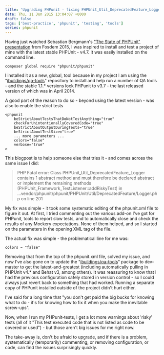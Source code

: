 ```yaml
---
title: 'Upgrading PHPunit - fixing PHPUnit_Util_DeprecatedFeature_Logger'
date: Thu, 11 Jun 2015 13:04:07 +0000
draft: false
tags: ['best-practice', 'phpunit', 'testing', 'tools']
series: phpunit
---
```


Having just watched Sebastian Bergmann's ["The State of PHPUnit" presentation](https://ftp.belnet.be/mirror/FOSDEM/video/2015/devroom-php_and_friends/thestateofphpunit.mp4) from Fosdem 2015, I was inspired to install and test a project of mine with the latest stable PHPUnit - v4.7. It was easily installed on the command line.

`composer global require "phpunit/phpunit"`

I installed it as a new, global, tool because in my project I am using the "[ibuildings/qa-tools](https://packagist.org/packages/ibuildings/qa-tools)" repository to install and help run a number of QA tools - and the stable 1.1.\* versions lock PHPunit to v3.7 - the last released version of which was in April 2014.

A good part of the reason to do so - beyond using the latest version - was also to enable the strict tests

```
<phpunit
    beStrictAboutTestsThatDoNotTestAnything="true"
    checkForUnintentionallyCoveredCode="true"
    beStrictAboutOutputDuringTests="true"
    beStrictAboutTestSize="true"
    ... more parameters ...
    colors="false"
    verbose="true"
>
```

This blogpost is to help someone else that tries it - and comes across the same issue I did:

> PHP Fatal error: Class PHPUnit\_Util\_DeprecatedFeature\_Logger contains 1 abstract method and must therefore be declared abstract or implement the remaining methods (PHPUnit\_Framework\_TestListener::addRiskyTest) in ...vendor/phpunit/phpunit/PHPUnit/Util/DeprecatedFeature/Logger.php on line 201

My fix was simple - it took some systematic editing of the phpunit.xml file to figure it out. At first, I tried commenting out the various add-on I've got for PHPunit, tools to report slow tests, and to automatically close and check the results of any Mockery expectations. None of them helped, and so I started on the parameters in the opening XML tag of the file.

The actual fix was simple - the problematical line for me was:

`colors = "false"`

Removing that from the top of the phpunit.xml file, solved my issue, and now I've also gone on to update the "[ibuildings/qa-tools](https://packagist.org/packages/ibuildings/qa-tools)" package to dev-master to get the latest-and-greatest (including automatically pulling in PHPUnit v4.\* and Behat v3, among others). It was reassuring to know that I had the previous configuration safely stored in version control - so I could always just revert back to something that had worked. Running a separate copy of PHPunit installed outside of the project didn't hurt either.

I've said for a long time that "you don't get paid the big bucks for knowing what to do - it's for knowing how to fix it when you make the inevitable screw-ups".

Now, when I run my PHPunit-tests, I get a lot more warnings about 'risky' tests (all of it "This test executed code that is not listed as code to be covered or used") - but those aren't big issues for me right now.

The take-away is, don't be afraid to upgrade, and if there is a problem, systematically (temporarily) commenting, or removing configuration, or code, can find the issues surprisingly quickly.
